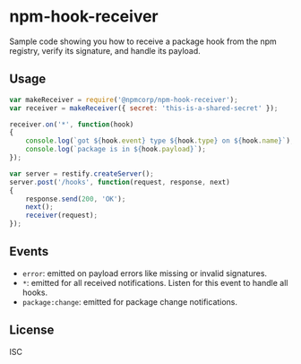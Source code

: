 # npm-hook-receiver

Sample code showing you how to receive a package hook from the npm registry, verify its signature, and handle its payload.

## Usage

```js
var makeReceiver = require('@npmcorp/npm-hook-receiver');
var receiver = makeReceiver({ secret: 'this-is-a-shared-secret' });

receiver.on('*', function(hook)
{
	console.log(`got ${hook.event} type ${hook.type} on ${hook.name}`);
	console.log(`package is in ${hook.payload}`);
});

var server = restify.createServer();
server.post('/hooks', function(request, response, next)
{
	response.send(200, 'OK');
	next();
	receiver(request);
});
```

## Events

* `error`: emitted on payload errors like missing or invalid signatures.
* `*`: emitted for all received notifications. Listen for this event to handle all hooks.
* `package:change`: emitted for package change notifications.

## License

ISC
